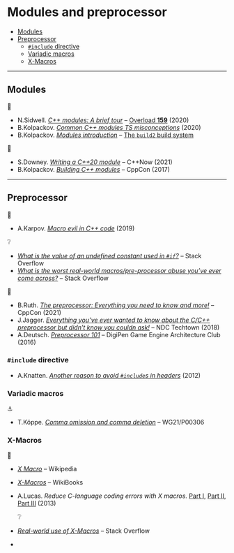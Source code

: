 # Modules and preprocessor <!-- omit in toc -->

- [Modules](#modules)
- [Preprocessor](#preprocessor)
	- [`#include` directive](#include-directive)
	- [Variadic macros](#variadic-macros)
	- [X-Macros](#x-macros)

---

## Modules

:link:

- N.Sidwell. [*C++ modules: A brief tour*](https://accu.org/journals/overload/28/159/sidwell/) – [Overload **159**](https://accu.org/journals/overload/overload159) (2020)
- B.Kolpackov. [*Common C++ modules TS misconceptions*](https://build2.org/article/cxx-modules-misconceptions.xhtml) (2020)
- B.Kolpackov. [*Modules introduction*](https://build2.org/build2/doc/build2-build-system-manual.xhtml#cxx-modules) – [The `build2` build system](https://build2.org/build2/doc/build2-build-system-manual.xhtml#cxx-modules)

:movie_camera:

- S.Downey. [*Writing a C++20 module*](https://www.youtube.com/watch?v=AO4piAqV9mg) – C++Now (2021)
- B.Kolpackov. [*Building C++ modules*](https://www.youtube.com/watch?v=E8EbDcLQAoc) – CppCon (2017)

---

## Preprocessor

:link:

- A.Karpov. [*Macro evil in C++ code*](https://arne-mertz.de/2019/03/macro-evil/) (2019)

:grey_question:

- [*What is the value of an undefined constant used in `#if`?*](https://stackoverflow.com/q/5085392) – Stack Overflow
- [*What is the worst real-world macros/pre-processor abuse you’ve ever come across?*](https://stackoverflow.com/q/652788/) – Stack Overflow

:movie_camera:

- B.Ruth. [*The preprocessor: Everything you need to know and more!*](https://www.youtube.com/watch?v=ElkTaRHZz18) – CppCon (2021)
- J.Jagger. [*Everything you’ve ever wanted to know about the C/C++ preprocessor but didn’t know you couldn ask!*](https://www.youtube.com/watch?v=OAuRkAAh6Hk) – NDC Techtown (2018)
- A.Deutsch. [*Preprocessor 101*](https://www.youtube.com/watch?v=qBJaM8ki7bM) – DigiPen Game Engine Architecture Club (2016)

### `#include` directive

- A.Knatten. [*Another reason to avoid `#include`s in headers*](https://blog.knatten.org/2012/11/09/another-reason-to-avoid-includes-in-headers/#comment-25982) (2012)

### Variadic macros

:anchor:

- T.K&ouml;ppe. [*Comma omission and comma deletion*](https://wg21.link/p0306) – WG21/P00306

### X-Macros

:link:

- [*X Macro*](https://en.wikipedia.org/wiki/X_Macro) – Wikipedia
- [*X-Macros*](https://en.wikibooks.org/wiki/C_Programming/Preprocessor_directives_and_macros#X-Macros) – WikiBooks
- A.Lucas. *Reduce C-language coding errors with X macros.* [Part I](https://www.embedded.com/reduce-c-language-coding-errors-with-x-macros-part-1/), [Part II](https://www.embedded.com/reduce-c-language-coding-errors-with-x-macros-part-2/), [Part III](https://www.embedded.com/reduce-c-language-coding-errors-with-x-macros-part-3/) (2013)
  
  :grey_question:

- [*Real-world use of X-Macros*](https://stackoverflow.com/q/6635851) – Stack Overflow
- 